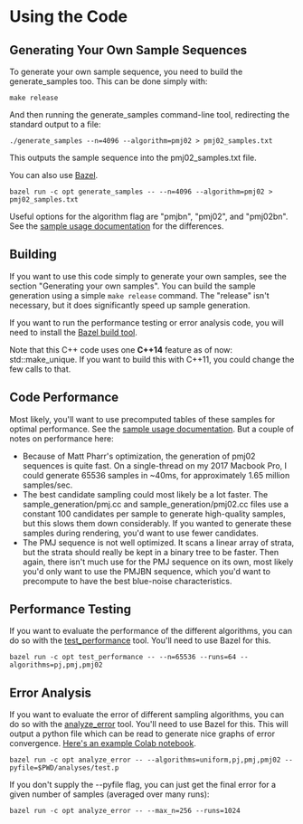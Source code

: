 # Using the Code

## Generating Your Own Sample Sequences

To generate your own sample sequence, you need to build the generate_samples too. This can be done simply with:
<pre><code>make release</code></pre>

And then running the generate_samples command-line tool, redirecting the standard output to a file:
<pre><code>./generate_samples --n=4096 --algorithm=pmj02 > pmj02_samples.txt</code></pre>

This outputs the sample sequence into the pmj02_samples.txt file.

You can also use [Bazel](https://bazel.build/).

<pre><code>bazel run -c opt generate_samples -- --n=4096 --algorithm=pmj02 > pmj02_samples.txt</code></pre>

Useful options for the algorithm flag are "pmjbn", "pmj02", and "pmj02bn". See the [sample usage documentation](docs/sample_usage.md) for the differences.

## Building

If you want to use this code simply to generate your own samples, see the section "Generating your own samples". You can build the sample generation using a simple <code>make release</code> command. The "release" isn't necessary, but it does significantly speed up sample generation.

If you want to run the performance testing or error analysis code, you will need to install the [Bazel build tool](https://bazel.build/).

Note that this C++ code uses one **C++14** feature as of now: std::make_unique. If you want to build this with C++11, you could change the few calls to that.

## Code Performance

Most likely, you'll want to use precomputed tables of these samples for optimal performance. See the [sample usage documentation](docs/sample_usage.md). But a couple of notes on performance here:

* Because of Matt Pharr's optimization, the generation of pmj02 sequences is quite fast. On a single-thread on my 2017 Macbook Pro, I could generate 65536 samples in ~40ms, for approximately 1.65 million samples/sec.
* The best candidate sampling could most likely be a lot faster. The sample_generation/pmj.cc and sample_generation/pmj02.cc files use a constant 100 candidates per sample to generate high-quality samples, but this slows them down considerably. If you wanted to generate these samples during rendering, you'd want to use fewer candidates.
* The PMJ sequence is not well optimized. It scans a linear array of strata, but the strata should really be kept in a binary tree to be faster. Then again, there isn't much use for the PMJ sequence on its own, most likely you'd only want to use the PMJBN sequence, which you'd want to precompute to have the best blue-noise characteristics.

## Performance Testing

If you want to evaluate the performance of the different algorithms, you can do so with the [test_performance](/test_performance.cc) tool. You'll need to use Bazel for this.

<pre><code>bazel run -c opt test_performance -- --n=65536 --runs=64 --algorithms=pj,pmj,pmj02</code></pre>

## Error Analysis

If you want to evaluate the error of different sampling algorithms, you can do so with the [analyze_error](/analyze_error.cc) tool. You'll need to use Bazel for this. This will output a python file which can be read to generate nice graphs of error convergence. [Here's an example Colab notebook](https://colab.research.google.com/drive/1LPlk7rm_0v20UDsCG6ZL_NuhSj7ymA-h?usp=sharing).

<pre><code>bazel run -c opt analyze_error -- --algorithms=uniform,pj,pmj,pmj02 --pyfile=$PWD/analyses/test.p</code></pre>

If you don't supply the --pyfile flag, you can just get the final error for a given number of samples (averaged over many runs):

<pre><code>bazel run -c opt analyze_error -- --max_n=256 --runs=1024</code></pre>
